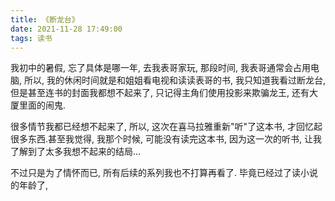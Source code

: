 ```yaml
---
title: 《断龙台》
date: 2021-11-28 17:49:00
tags: 读书
---
```


我初中的暑假, 忘了具体是哪一年, 去我表哥家玩, 那段时间, 我表哥通常会占用电脑, 所以, 我的休闲时间就是和姐姐看电视和读读表哥的书, 我只知道我看过断龙台, 但是甚至连书的封面我都想不起来了, 只记得主角们使用投影来欺骗龙王, 还有大厦里面的闹鬼.

很多情节我都已经想不起来了, 所以, 这次在喜马拉雅重新"听"了这本书, 才回忆起很多东西.甚至我觉得, 我那个时候, 可能没有读完这本书, 因为这一次的听书, 让我了解到了太多我想不起来的结局...

不过只是为了情怀而已, 所有后续的系列我也不打算再看了. 毕竟已经过了读小说的年龄了,
